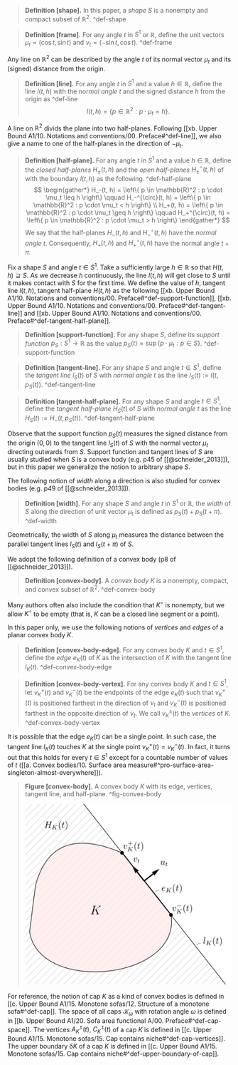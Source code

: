 > __Definition [shape].__ In this paper, a _shape_ $S$ is a nonempty and compact subset of $\mathbb{R}^2$. ^def-shape

> __Definition [frame].__ For any angle $t$ in $S^1$ or $\mathbb{R}$, define the unit vectors $\mu_t = \left( \cos t, \sin t \right)$ and $\nu_t = \left( -\sin t,\cos t \right)$. ^def-frame

Any line on $\mathbb{R}^2$ can be described by the angle $t$ of its normal vector $\mu_t$ and its (signed) distance from the origin.

> __Definition [line].__ For any angle $t$ in $S^1$ and a value $h \in \mathbb{R}$, define the line $l(t, h)$ with the _normal angle_ $t$ and the signed distance $h$ from the origin as ^def-line
$$
l(t, h) = \left\{ p \in \mathbb{R}^2 : p \cdot \mu_t = h \right\}.
$$

A line on $\mathbb{R}^2$ divids the plane into two half-planes. Following [[xb. Upper Bound A1/10. Notations and conventions/00. Preface#^def-line]], we also give a name to one of the half-planes in the direction of $-\mu_t$.

> __Definition [half-plane].__ For any angle $t$ in $S^1$ and a value $h \in \mathbb{R}$, define the _closed half-planes_ $H_{\pm}(t, h)$ and the _open half-planes_ $H_{\pm}^\circ(t, h)$ of with the boundary $l(t, h)$ as the following. ^def-half-plane
$$
\begin{gather*}
H_-(t, h) = \left\{ p \in \mathbb{R}^2 : p \cdot \mu_t \leq h \right\} \qquad H_-^{\circ}(t, h) = \left\{ p \in \mathbb{R}^2 : p \cdot \mu_t < h \right\} \\
H_+(t, h) = \left\{ p \in \mathbb{R}^2 : p \cdot \mu_t \geq h \right\} \qquad H_+^{\circ}(t, h) = \left\{ p \in \mathbb{R}^2 : p \cdot \mu_t > h \right\}
\end{gather*}
$$
> We say that the half-planes $H_{-}(t, h)$ and $H_{-}^{\circ}(t, h)$ have the _normal angle_ $t$. Consequently, $H_+(t, h)$ and $H_+^{\circ}(t, h)$ have the normal angle $t + \pi$.

Fix a shape $S$ and angle $t \in S^1$. Take a sufficiently large $h \in \mathbb{R}$ so that $H(t, h) \supseteq S$. As we decrease $h$ continuously, the line $l(t, h)$ will get close to $S$ until it makes contact with $S$ for the first time. We define the value of $h$, tangent line $l(t, h)$, tangent half-plane $H(t, h)$ as the following [[xb. Upper Bound A1/10. Notations and conventions/00. Preface#^def-support-function]], [[xb. Upper Bound A1/10. Notations and conventions/00. Preface#^def-tangent-line]] and [[xb. Upper Bound A1/10. Notations and conventions/00. Preface#^def-tangent-half-plane]].

> __Definition [support-function].__ For any shape $S$, define its _support function_ $p_S : S^1 \to \mathbb{R}$ as the value $p_S(t) = \sup \left\{ p \cdot \mu_t : p \in S \right\}$. ^def-support-function

> __Definition [tangent-line].__ For any shape $S$ and angle $t \in S^1$, define the _tangent line_ $l_S(t)$ of $S$ with _normal angle_ $t$ as the line $l_S(t) := l(t, p_S(t))$. ^def-tangent-line

> __Definition [tangent-half-plane].__ For any shape $S$ and angle $t \in S^1$, define the _tangent half-plane_ $H_S(t)$ of $S$ with _normal angle_ $t$ as the line $H_S(t) := H_-(t, p_S(t))$. ^def-tangent-half-plane

Observe that the support function $p_S(t)$ measures the signed distance from the origin $(0, 0)$ to the tangent line $l_S(t)$ of $S$ with the normal vector $\mu_t$ directing outwards from $S$. Support function and tangent lines of $S$ are usually studied when $S$ is a convex body (e.g. p45 of [[@schneider_2013]]), but in this paper we generalize the notion to arbitrary shape $S$.

The following notion of _width_ along a direction is also studied for convex bodies (e.g. p49 of [[@schneider_2013]]).

> __Definition [width].__ For any shape $S$ and angle $t$ in $S^1$ or $\mathbb{R}$, the _width_ of $S$ along the direction of unit vector $\mu_t$ is defined as $p_S(t) + p_S(t + \pi)$. ^def-width

Geometrically, the width of $S$ along $\mu_t$ measures the distance between the parallel tangent lines $l_S(t)$ and $l_S(t + \pi)$ of $S$.

We adopt the following definition of a convex body (p8 of [[@schneider_2013]]).

> __Definition [convex-body].__ A _convex body_ $K$ is a nonempty, compact, and convex subset of $\mathbb{R}^2$. ^def-convex-body

Many authors often also include the condition that $K^\circ$ is nonempty, but we allow $K^\circ$ to be empty (that is, $K$ can be a closed line segment or a point).

In this paper only, we use the following notions of _vertices_ and _edges_ of a planar convex body $K$.

> __Definition [convex-body-edge].__ For any convex body $K$ and $t \in S^1$, define the _edge_ $e_K(t)$ of $K$ as the intersection of $K$ with the tangent line $l_K(t)$. ^def-convex-body-edge

> __Definition [convex-body-vertex].__ For any convex body $K$ and $t \in S^1$, let $v_K^+(t)$ and $v_K^-(t)$ be the endpoints of the edge $e_K(t)$ such that $v_K^+(t)$ is positioned farthest in the direction of $\nu_t$ and $v_K^-(t)$ is positioned farthest in the opposite direction of $\nu_t$. We call $v_K^{\pm}(t)$ the _vertices_ of $K$. ^def-convex-body-vertex

It is possible that the edge $e_K(t)$ can be a single point. In such case, the tangent line $l_K(t)$ touches $K$ at the single point $v_K^+(t) = v_K^-(t)$. In fact, it turns out that this holds for every $t \in S^1$ except for a countable number of values of $t$ ([[a. Convex bodies/10. Surface area measure#^pro-surface-area-singleton-almost-everywhere]]).

> __Figure [convex-body].__ A convex body $K$ with its edge, vertices, tangent line, and half-plane. ^fig-convex-body
> 
> ![50%](images/convex-body.svg)

For reference, the notion of cap $K$ as a kind of convex bodies is defined in [[c. Upper Bound A1/15. Monotone sofas/12. Structure of a monotone sofa#^def-cap]]. The space of all caps $\mathcal{K}_\omega$ with rotation angle $\omega$ is defined in [[b. Upper Bound A1/20. Sofa area functional A/00. Preface#^def-cap-space]]. The vertices $A_K^{\pm}(t)$, $C_K^{\pm}(t)$ of a cap $K$ is defined in [[c. Upper Bound A1/15. Monotone sofas/15. Cap contains niche#^def-cap-vertices]]. The upper boundary $\delta K$ of a cap $K$ is defined in [[c. Upper Bound A1/15. Monotone sofas/15. Cap contains niche#^def-upper-boundary-of-cap]].